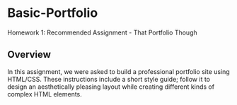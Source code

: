 # Basic-Portfolio

Homework 1: Recommended Assignment - That Portfolio Though

## Overview

In this assignment, we were asked to build a professional portfolio site using HTML/CSS. These instructions include a short style guide; follow it to design an aesthetically pleasing layout while creating different kinds of complex HTML elements.